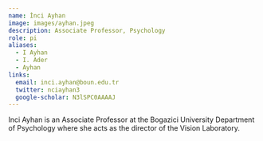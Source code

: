 ```yaml
---
name: İnci Ayhan
image: images/ayhan.jpeg
description: Associate Professor, Psychology
role: pi
aliases:
  - I Ayhan
  - I. Ader
  - Ayhan
links:
  email: inci.ayhan@boun.edu.tr
  twitter: nciayhan3
  google-scholar: N3lSPC0AAAAJ
---
```


Inci Ayhan is an Associate Professor at the Bogazici University Department of Psychology where she acts as the director of the Vision Laboratory.
